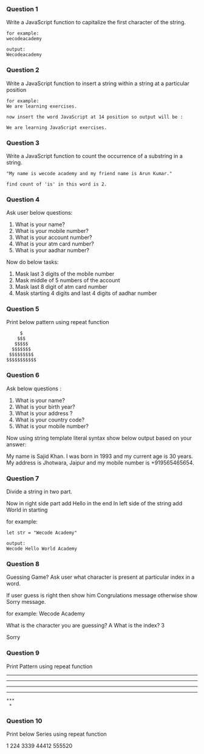 ### Question 1

Write a JavaScript function to capitalize the first character of the string.

```
for example:
wecodeacademy

output:
Wecodeacademy
```

### Question 2

Write a JavaScript function to insert a string within a string at a particular position

```
for example:
We are learning exercises.

now insert the word JavaScript at 14 position so output will be :

We are learning JavaScript exercises.
```

### Question 3

Write a JavaScript function to count the occurrence of a substring in a string.

```
"My name is wecode academy and my friend name is Arun Kumar."

find count of 'is' in this word is 2.
```

### Question 4

Ask user below questions:

1. What is your name?
2. What is your mobile number?
3. What is your account number?
4. What is your atm card number?
5. What is your aadhar number?

Now do below tasks:

1. Mask last 3 digits of the mobile number
2. Mask middle of 5 numbers of the account
3. Mask last 8 digit of atm card number
4. Mask starting 4 digits and last 4 digits of aadhar number

### Question 5

Print below pattern using repeat function

```
     $
    $$$
   $$$$$
  $$$$$$$
 $$$$$$$$$
$$$$$$$$$$$
```

### Question 6

Ask below questions :

1. What is your name?
2. What is your birth year?
3. What is your address ?
4. What is your country code?
5. What is your mobile number?

Now using string template literal syntax show below output based on your answer:

My name is Sajid Khan. I was born in 1993 and my current age is 30 years. My address is Jhotwara, Jaipur and my mobile number is +919565465654.

### Question 7

Divide a string in two part.

Now in right side part add Hello in the end
In left side of the string add World in starting

for example:

```
let str = "Wecode Academy"

output:
Wecode Hello World Academy
```

### Question 8

Guessing Game?
Ask user what character is present at particular index in a word.

If user guess is right then show him Congrulations message otherwise show Sorry message.

for example:
Wecode Academy

What is the character you are guessing? A
What is the index? 3

Sorry

### Question 9

Print Pattern using repeat function

***********
 *********
  *******
   *****
    ***
     *
     
 
### Question 10

Print below Series using repeat function

1 224 3339 44412 555520 
